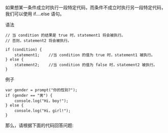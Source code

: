 如果想某一条件成立时执行一段特定代码，而条件不成立时执行另一段特定代码，我们可以使用 if....else 语句。

语法

    // 当 condition 的结果是 true 时，statement1 将会被执行。
    // 否则，statement2 将会被执行。

    if (condition) {
        statement1;    //当 condition 的值为 true 时，statement1 被执行。
    } else {
        statement2;    //当 condition 的值为 false 时，statement2 被执行。
    }

例子

    var gender = prompt("你的性别?");
    if (gender == "男") {
        console.log("Hi，boy!");
    } else {
        console.log("Hi，girl!");
    }

那么，请根据下面的代码回答问题: